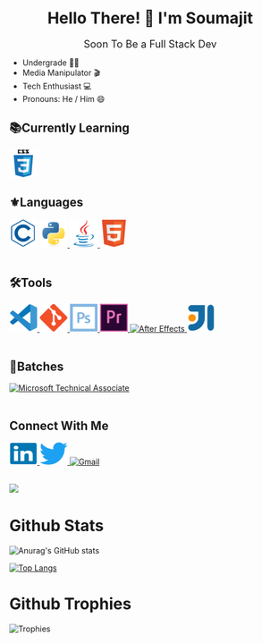 <h1 align="center"> Hello There! 👋 I'm Soumajit </h1>
<p align ="Center"> <font size="4">Soon To Be a Full Stack Dev  </p></font>

- Undergrade 🧑‍🎓
- Media Manipulator 🎬
- Tech Enthusiast 💻
- Pronouns: He / Him 😄

## 📚Currently Learning

<a href="https://www.w3schools.com/css/"> <img src="https://raw.githubusercontent.com/devicons/devicon/2ae2a900d2f041da66e950e4d48052658d850630/icons/css3/css3-original-wordmark.svg" alt="CSS" width="50" height="50"/> </a>



## ⚜️Languages

<a> <img src="https://raw.githubusercontent.com/devicons/devicon/2ae2a900d2f041da66e950e4d48052658d850630/icons/c/c-line.svg" alt="C" width="50" height="50"/> </a>
<a href="https://www.python.org/"> <img src="https://raw.githubusercontent.com/devicons/devicon/2ae2a900d2f041da66e950e4d48052658d850630/icons/python/python-original.svg" alt="Python" width="50" height="50"/> </a>
<a href="https://www.java.com/en/"> <img src="https://raw.githubusercontent.com/devicons/devicon/2ae2a900d2f041da66e950e4d48052658d850630/icons/java/java-original.svg" alt="Java" width="50" height="50"/> </a>
<a > <img src="https://raw.githubusercontent.com/devicons/devicon/2ae2a900d2f041da66e950e4d48052658d850630/icons/html5/html5-original.svg" alt="HTML5" width="50" height="50"/> </a>
<br></br>

## 🛠️Tools

<a href="https://code.visualstudio.com/"> <img src="https://raw.githubusercontent.com/devicons/devicon/2ae2a900d2f041da66e950e4d48052658d850630/icons/vscode/vscode-original.svg" alt="VSCode" width="50" height="50"/> </a>
<a href="https://git-scm.com/"> <img src="https://raw.githubusercontent.com/devicons/devicon/2ae2a900d2f041da66e950e4d48052658d850630/icons/git/git-original.svg" alt="Git" width="50" height="50"/> </a>
<a href="https://www.adobe.com/in/products/photoshop.html"> <img src="https://raw.githubusercontent.com/devicons/devicon/2ae2a900d2f041da66e950e4d48052658d850630/icons/photoshop/photoshop-line.svg" alt="Photoshop" width="50" height="50"/> </a>
<a href="https://www.adobe.com/in/products/premiere.html"> <img src="https://raw.githubusercontent.com/devicons/devicon/2ae2a900d2f041da66e950e4d48052658d850630/icons/premierepro/premierepro-original.svg" alt="Premiere Pro" width="50" height="50"/> </a>
<a href="https://www.adobe.com/in/products/aftereffects.html"> <img src="https://cdn.jsdelivr.net/gh/devicons/devicon/icons/aftereffects/aftereffects-original.svg" alt="After Effects" width="50" height="50"/> </a>
<a href="https://www.jetbrains.com/idea/"> <img src="https://raw.githubusercontent.com/devicons/devicon/2ae2a900d2f041da66e950e4d48052658d850630/icons/intellij/intellij-original.svg" alt="intellij" width="50" height="50"/> </a>
<br></br>

## 🏅Batches

<a href="mailto:itssoumajit@gmail.com"> <img src="https://images.credly.com/size/680x680/images/ebfba101-5b78-49b6-903a-ac9ad518fe8a/MTA-Introduction_to_Programming_Using_Python-600x600.png" alt="Microsoft Technical Associate" width="100" height="100"/> </a>
<br></br>

## Connect With Me

<a href="https://www.linkedin.com/in/soumajit-roy-2a7242196/"> <img src="https://raw.githubusercontent.com/devicons/devicon/2ae2a900d2f041da66e950e4d48052658d850630/icons/linkedin/linkedin-original.svg" alt="LinkedIn" width="50" height="40"/> </a>
<a href="https://www.jetbrains.com/idea/"> <img src="https://raw.githubusercontent.com/devicons/devicon/2ae2a900d2f041da66e950e4d48052658d850630/icons/twitter/twitter-original.svg" alt="Twitter" width="50" height="40"/> </a>
<a href="mailto:itssoumajit@gmail.com"> <img src="https://upload.wikimedia.org/wikipedia/commons/thumb/7/7e/Gmail_icon_%282020%29.svg/512px-Gmail_icon_%282020%29.svg.png" alt="Gmail" width="50" height="40"/> </a>
<br></br>

![](https://komarev.com/ghpvc/?username=Soumajit-Roy&color=green&label=PROFILE+VIEWS)

# Github Stats

![Anurag's GitHub stats](https://github-readme-stats.vercel.app/api?username=Soumajit-Roy&show_icons=true&theme=tokyonight)

[![Top Langs](https://github-readme-stats.vercel.app/api/top-langs/?username=Soumajit-Roy&layout=compact)](https://github.com/anuraghazra/github-readme-stats)

# Github Trophies
![Trophies](https://github-profile-trophy.vercel.app/?username=Soumajit-Roy&theme=juicyfresh&no-frame=true&row=1&&margin-w=20&no-bg=true)


